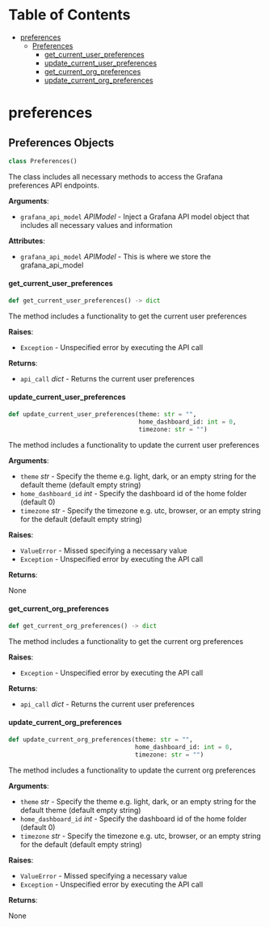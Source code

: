 # Table of Contents

* [preferences](#preferences)
  * [Preferences](#preferences.Preferences)
    * [get\_current\_user\_preferences](#preferences.Preferences.get_current_user_preferences)
    * [update\_current\_user\_preferences](#preferences.Preferences.update_current_user_preferences)
    * [get\_current\_org\_preferences](#preferences.Preferences.get_current_org_preferences)
    * [update\_current\_org\_preferences](#preferences.Preferences.update_current_org_preferences)

<a id="preferences"></a>

# preferences

<a id="preferences.Preferences"></a>

## Preferences Objects

```python
class Preferences()
```

The class includes all necessary methods to access the Grafana preferences API endpoints.

**Arguments**:

- `grafana_api_model` _APIModel_ - Inject a Grafana API model object that includes all necessary values and information
  

**Attributes**:

- `grafana_api_model` _APIModel_ - This is where we store the grafana_api_model

<a id="preferences.Preferences.get_current_user_preferences"></a>

#### get\_current\_user\_preferences

```python
def get_current_user_preferences() -> dict
```

The method includes a functionality to get the current user preferences

**Raises**:

- `Exception` - Unspecified error by executing the API call
  

**Returns**:

- `api_call` _dict_ - Returns the current user preferences

<a id="preferences.Preferences.update_current_user_preferences"></a>

#### update\_current\_user\_preferences

```python
def update_current_user_preferences(theme: str = "",
                                    home_dashboard_id: int = 0,
                                    timezone: str = "")
```

The method includes a functionality to update the current user preferences

**Arguments**:

- `theme` _str_ - Specify the theme e.g. light, dark, or an empty string for the default theme (default empty string)
- `home_dashboard_id` _int_ - Specify the dashboard id of the home folder (default 0)
- `timezone` _str_ - Specify the timezone e.g. utc, browser, or an empty string for the default (default empty string)
  

**Raises**:

- `ValueError` - Missed specifying a necessary value
- `Exception` - Unspecified error by executing the API call
  

**Returns**:

  None

<a id="preferences.Preferences.get_current_org_preferences"></a>

#### get\_current\_org\_preferences

```python
def get_current_org_preferences() -> dict
```

The method includes a functionality to get the current org preferences

**Raises**:

- `Exception` - Unspecified error by executing the API call
  

**Returns**:

- `api_call` _dict_ - Returns the current user preferences

<a id="preferences.Preferences.update_current_org_preferences"></a>

#### update\_current\_org\_preferences

```python
def update_current_org_preferences(theme: str = "",
                                   home_dashboard_id: int = 0,
                                   timezone: str = "")
```

The method includes a functionality to update the current org preferences

**Arguments**:

- `theme` _str_ - Specify the theme e.g. light, dark, or an empty string for the default theme (default empty string)
- `home_dashboard_id` _int_ - Specify the dashboard id of the home folder (default 0)
- `timezone` _str_ - Specify the timezone e.g. utc, browser, or an empty string for the default (default empty string)
  

**Raises**:

- `ValueError` - Missed specifying a necessary value
- `Exception` - Unspecified error by executing the API call
  

**Returns**:

  None

